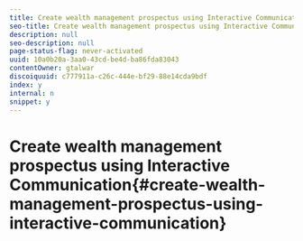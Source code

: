 ```yaml
---
title: Create wealth management prospectus using Interactive Communication
seo-title: Create wealth management prospectus using Interactive Communication
description: null
seo-description: null
page-status-flag: never-activated
uuid: 10a0b20a-3aa0-43cd-be4d-ba86fda83043
contentOwner: gtalwar
discoiquuid: c777911a-c26c-444e-bf29-88e14cda9bdf
index: y
internal: n
snippet: y
---
```


# Create wealth management prospectus using Interactive Communication{#create-wealth-management-prospectus-using-interactive-communication}

